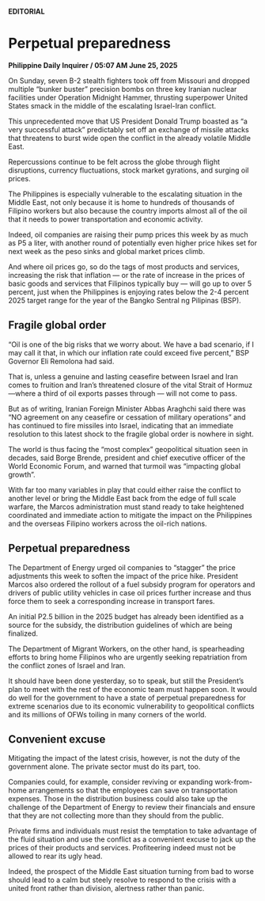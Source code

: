**EDITORIAL**

# Perpetual preparedness

****Philippine Daily Inquirer / 05:07 AM June 25, 2025****







On Sunday, seven B-2 stealth fighters took off from Missouri and dropped multiple “bunker buster” precision bombs on three key Iranian nuclear facilities under Operation Midnight Hammer, thrusting superpower United States smack in the middle of the escalating Israel-Iran conflict.

This unprecedented move that US President Donald Trump boasted as “a very successful attack” predictably set off an exchange of missile attacks that threatens to burst wide open the conflict in the already volatile Middle East.

Repercussions continue to be felt across the globe through flight disruptions, currency fluctuations, stock market gyrations, and surging oil prices.

The Philippines is especially vulnerable to the escalating situation in the Middle East, not only because it is home to hundreds of thousands of Filipino workers but also because the country imports almost all of the oil that it needs to power transportation and economic activity.

Indeed, oil companies are raising their pump prices this week by as much as P5 a liter, with another round of potentially even higher price hikes set for next week as the peso sinks and global market prices climb.

And where oil prices go, so do the tags of most products and services, increasing the risk that inflation — or the rate of increase in the prices of basic goods and services that Filipinos typically buy — will go up to over 5 percent, just when the Philippines is enjoying rates below the 2-4 percent 2025 target range for the year of the Bangko Sentral ng Pilipinas (BSP).

## Fragile global order

“Oil is one of the big risks that we worry about. We have a bad scenario, if I may call it that, in which our inflation rate could exceed five percent,” BSP Governor Eli Remolona had said.

That is, unless a genuine and lasting ceasefire between Israel and Iran comes to fruition and Iran’s threatened closure of the vital Strait of Hormuz—where a third of oil exports passes through — will not come to pass.

But as of writing, Iranian Foreign Minister Abbas Araghchi said there was “NO agreement on any ceasefire or cessation of military operations” and has continued to fire missiles into Israel, indicating that an immediate resolution to this latest shock to the fragile global order is nowhere in sight.

The world is thus facing the “most complex” geopolitical situation seen in decades, said Borge Brende, president and chief executive officer of the World Economic Forum, and warned that turmoil was “impacting global growth”.

With far too many variables in play that could either raise the conflict to another level or bring the Middle East back from the edge of full scale warfare, the Marcos administration must stand ready to take heightened coordinated and immediate action to mitigate the impact on the Philippines and the overseas Filipino workers across the oil-rich nations.

## Perpetual preparedness

The Department of Energy urged oil companies to “stagger” the price adjustments this week to soften the impact of the price hike. President Marcos also ordered the rollout of a fuel subsidy program for operators and drivers of public utility vehicles in case oil prices further increase and thus force them to seek a corresponding increase in transport fares.

An initial P2.5 billion in the 2025 budget has already been identified as a source for the subsidy, the distribution guidelines of which are being finalized.

The Department of Migrant Workers, on the other hand, is spearheading efforts to bring home Filipinos who are urgently seeking repatriation from the conflict zones of Israel and Iran.

It should have been done yesterday, so to speak, but still the President’s plan to meet with the rest of the economic team must happen soon. It would do well for the government to have a state of perpetual preparedness for extreme scenarios due to its economic vulnerability to geopolitical conflicts and its millions of OFWs toiling in many corners of the world.

## Convenient excuse

Mitigating the impact of the latest crisis, however, is not the duty of the government alone. The private sector must do its part, too.

Companies could, for example, consider reviving or expanding work-from-home arrangements so that the employees can save on transportation expenses. Those in the distribution business could also take up the challenge of the Department of Energy to review their financials and ensure that they are not collecting more than they should from the public.

Private firms and individuals must resist the temptation to take advantage of the fluid situation and use the conflict as a convenient excuse to jack up the prices of their products and services. Profiteering indeed must not be allowed to rear its ugly head.

Indeed, the prospect of the Middle East situation turning from bad to worse should lead to a calm but steely resolve to respond to the crisis with a united front rather than division, alertness rather than panic.